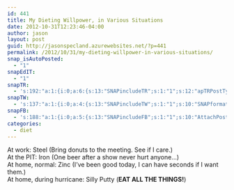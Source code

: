 ```yaml
---
id: 441
title: My Dieting Willpower, in Various Situations
date: 2012-10-31T12:23:46-04:00
author: jason
layout: post
guid: http://jasonspecland.azurewebsites.net/?p=441
permalink: /2012/10/31/my-dieting-willpower-in-various-situations/
snap_isAutoPosted:
  - "1"
snapEdIT:
  - "1"
snapTR:
  - 's:192:"a:1:{i:0;a:6:{s:13:"SNAPincludeTR";s:1:"1";s:12:"apTRPostType";s:1:"T";s:11:"SNAPTformat";s:7:"%TITLE%";s:10:"SNAPformat";s:10:"%FULLTEXT%";s:11:"isPrePosted";s:1:"1";s:8:"isPosted";s:1:"1";}}";'
snapTW:
  - 's:137:"a:1:{i:0;a:4:{s:13:"SNAPincludeTW";s:1:"1";s:10:"SNAPformat";s:16:"%TITLE% - %SURL%";s:11:"isPrePosted";s:1:"1";s:8:"isPosted";s:1:"1";}}";'
snapFB:
  - 's:188:"a:1:{i:0;a:5:{s:13:"SNAPincludeFB";s:1:"1";s:10:"AttachPost";s:1:"1";s:10:"SNAPformat";s:41:"New post has been published on %SITENAME%";s:11:"isPrePosted";s:1:"1";s:8:"isPosted";s:1:"1";}}";'
categories:
  - diet
---
```

At work: Steel (Bring donuts to the meeting. See if I care.)  
At the PIT: Iron (One beer after a show never hurt anyone&#8230;)  
At home, normal: Zinc (I&#8217;ve been good today, I can have seconds if I want them.)  
At home, during hurricane: Silly Putty (**EAT ALL THE THINGS!**)
